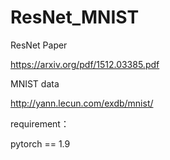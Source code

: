 # ResNet_MNIST

ResNet Paper

https://arxiv.org/pdf/1512.03385.pdf

MNIST data

http://yann.lecun.com/exdb/mnist/


requirement：

pytorch == 1.9
